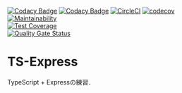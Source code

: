 [![Codacy Badge](https://api.codacy.com/project/badge/Grade/7517300e5dbd468aa28bb0096eff84bf)](https://www.codacy.com/app/kotauchisunsun/ts-express?utm_source=github.com&amp;utm_medium=referral&amp;utm_content=kotauchisunsun/ts-express&amp;utm_campaign=Badge_Grade)
[![Codacy Badge](https://api.codacy.com/project/badge/Coverage/7517300e5dbd468aa28bb0096eff84bf)](https://www.codacy.com/app/kotauchisunsun/ts-express?utm_source=github.com&utm_medium=referral&utm_content=kotauchisunsun/ts-express&utm_campaign=Badge_Coverage)
[![CircleCI](https://circleci.com/gh/kotauchisunsun/ts-express.svg?style=svg)](https://circleci.com/gh/kotauchisunsun/ts-express)
[![codecov](https://codecov.io/gh/kotauchisunsun/ts-express/branch/master/graph/badge.svg)](https://codecov.io/gh/kotauchisunsun/ts-express)  
[![Maintainability](https://api.codeclimate.com/v1/badges/a3309e8f04b7bec4581f/maintainability)](https://codeclimate.com/github/kotauchisunsun/ts-express/maintainability)  
[![Test Coverage](https://api.codeclimate.com/v1/badges/a3309e8f04b7bec4581f/test_coverage)](https://codeclimate.com/github/kotauchisunsun/ts-express/test_coverage)  
[![Quality Gate Status](https://sonarcloud.io/api/project_badges/measure?project=kotauchisunsun_ts-express&metric=alert_status)](https://sonarcloud.io/dashboard?id=kotauchisunsun_ts-express)

# TS-Express

TypeScript + Expressの練習．

